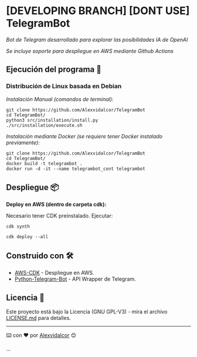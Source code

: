 
# [DEVELOPING BRANCH] [DONT USE] TelegramBot

_Bot de Telegram desarrollado para explorar las posibilidades IA de OpenAI_

_Se incluye soporte para despliegue en AWS mediante Github Actions_


## Ejecución del programa 🚀

### Distribución de Linux basada en Debian 

_Instalación Manual (comandos de terminal):_

```
git clone https://github.com/Alexvidalcor/TelegramBot
cd TelegramBot/
python3 src/installation/install.py
./src/installation/execute.sh
```

_Instalación mediante Docker (se requiere tener Docker instalado previamente):_
```
git clone https://github.com/Alexvidalcor/TelegramBot
cd TelegramBot/
docker build -t telegrambot . 
docker run -d -it --name telegrambot_cont telegrambot
```


## Despliegue 📦

**Deploy en AWS (dentro de carpeta cdk):**

Necesario tener CDK preinstalado. Ejecutar:

```
cdk synth

cdk deploy --all
```

## Construido con 🛠️

* [AWS-CDK](https://aws.amazon.com/es/cdk/) - Despliegue en AWS.
* [Python-Telegram-Bot](https://python-telegram-bot.org) - API Wrapper de Telegram.


## Licencia 📄

Este proyecto está bajo la Licencia (GNU GPL-V3) - mira el archivo [LICENSE.md](LICENSE.md) para detalles.


---
⌨️ con ❤️ por [Alexvidalcor](https://github.com/Alexvidalcor) 😊

...